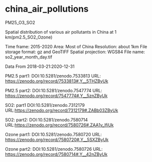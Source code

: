 # china_air_pollutions
PM25_O3_SO2

Spatial distribution of various air pollutants in China at 1 km(pm2.5_SO2_Ozone)

Time frame: 2015-2020
Area: Most of China
Resolution: about 1km
File storage format: gz and GeoTIFF
Spatial projection: WGS84
File name: so2_year_month_day.tif

Data From 2018-03-21:2020-12-31

PM2.5 part1: DOI:10.5281/zenodo.7533813
URL: https://zenodo.org/record/7533813#.Y__5THZByUk

PM2.5 part2: DOI:10.5281/zenodo.7547774
URL: https://zenodo.org/record/7547774#.Y__5znZByUk

SO2: part1 DOI:10.5281/zenodo.7312179
URL:https://zenodo.org/record/7312179#.ZABb03ZByUk

SO2: part2: DOI:10.5281/zenodo.7580714
URL:https://zenodo.org/record/7580726#.ZAA1v_lfiUk

Ozone part1: DOI:10.5281/zenodo.7580720
URL: https://zenodo.org/record/7580720#.Y__5SXZByUk

Ozone part2: DOI:10.5281/zenodo.7580726
URL: https://zenodo.org/record/7580714#.Y__42nZByUk
